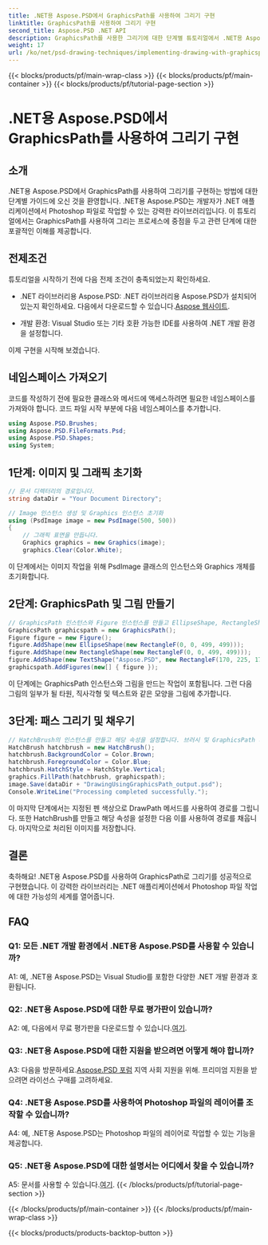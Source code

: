 ```yaml
---
title: .NET용 Aspose.PSD에서 GraphicsPath를 사용하여 그리기 구현
linktitle: GraphicsPath를 사용하여 그리기 구현
second_title: Aspose.PSD .NET API
description: GraphicsPath를 사용한 그리기에 대한 단계별 튜토리얼에서 .NET용 Aspose.PSD의 강력한 기능을 살펴보세요. 고급 Photoshop 파일 조작을 통해 .NET 애플리케이션을 강화하세요.
weight: 17
url: /ko/net/psd-drawing-techniques/implementing-drawing-with-graphicspath/
---
```


{{< blocks/products/pf/main-wrap-class >}}
{{< blocks/products/pf/main-container >}}
{{< blocks/products/pf/tutorial-page-section >}}

# .NET용 Aspose.PSD에서 GraphicsPath를 사용하여 그리기 구현

## 소개

.NET용 Aspose.PSD에서 GraphicsPath를 사용하여 그리기를 구현하는 방법에 대한 단계별 가이드에 오신 것을 환영합니다. .NET용 Aspose.PSD는 개발자가 .NET 애플리케이션에서 Photoshop 파일로 작업할 수 있는 강력한 라이브러리입니다. 이 튜토리얼에서는 GraphicsPath를 사용하여 그리는 프로세스에 중점을 두고 관련 단계에 대한 포괄적인 이해를 제공합니다.

## 전제조건

튜토리얼을 시작하기 전에 다음 전제 조건이 충족되었는지 확인하세요.

-  .NET 라이브러리용 Aspose.PSD: .NET 라이브러리용 Aspose.PSD가 설치되어 있는지 확인하세요. 다음에서 다운로드할 수 있습니다.[Aspose 웹사이트](https://releases.aspose.com/psd/net/).

- 개발 환경: Visual Studio 또는 기타 호환 가능한 IDE를 사용하여 .NET 개발 환경을 설정합니다.

이제 구현을 시작해 보겠습니다.

## 네임스페이스 가져오기

코드를 작성하기 전에 필요한 클래스와 메서드에 액세스하려면 필요한 네임스페이스를 가져와야 합니다. 코드 파일 시작 부분에 다음 네임스페이스를 추가합니다.

```csharp
using Aspose.PSD.Brushes;
using Aspose.PSD.FileFormats.Psd;
using Aspose.PSD.Shapes;
using System;
```

## 1단계: 이미지 및 그래픽 초기화

```csharp
// 문서 디렉터리의 경로입니다.
string dataDir = "Your Document Directory";

// Image 인스턴스 생성 및 Graphics 인스턴스 초기화
using (PsdImage image = new PsdImage(500, 500))
{
    // 그래픽 표면을 만듭니다.
    Graphics graphics = new Graphics(image);
    graphics.Clear(Color.White);
```

이 단계에서는 이미지 작업을 위해 PsdImage 클래스의 인스턴스와 Graphics 개체를 초기화합니다.

## 2단계: GraphicsPath 및 그림 만들기

```csharp
// GraphicsPath 인스턴스와 Figure 인스턴스를 만들고 EllipseShape, RectangleShape 및 TextShape를 그림에 추가합니다.
GraphicsPath graphicspath = new GraphicsPath();
Figure figure = new Figure();
figure.AddShape(new EllipseShape(new RectangleF(0, 0, 499, 499)));
figure.AddShape(new RectangleShape(new RectangleF(0, 0, 499, 499)));
figure.AddShape(new TextShape("Aspose.PSD", new RectangleF(170, 225, 170, 100), new Font("Arial", 20), StringFormat.GenericTypographic));
graphicspath.AddFigures(new[] { figure });
```

이 단계에는 GraphicsPath 인스턴스와 그림을 만드는 작업이 포함됩니다. 그런 다음 그림의 일부가 될 타원, 직사각형 및 텍스트와 같은 모양을 그림에 추가합니다.

## 3단계: 패스 그리기 및 채우기

```csharp
// HatchBrush의 인스턴스를 만들고 해당 속성을 설정합니다. 브러시 및 GraphicsPath 개체를 제공하여 경로를 채웁니다.
HatchBrush hatchbrush = new HatchBrush();
hatchbrush.BackgroundColor = Color.Brown;
hatchbrush.ForegroundColor = Color.Blue;
hatchbrush.HatchStyle = HatchStyle.Vertical;
graphics.FillPath(hatchbrush, graphicspath);
image.Save(dataDir + "DrawingUsingGraphicsPath_output.psd");
Console.WriteLine("Processing completed successfully.");
```

이 마지막 단계에서는 지정된 펜 색상으로 DrawPath 메서드를 사용하여 경로를 그립니다. 또한 HatchBrush를 만들고 해당 속성을 설정한 다음 이를 사용하여 경로를 채웁니다. 마지막으로 처리된 이미지를 저장합니다.

## 결론

축하해요! .NET용 Aspose.PSD를 사용하여 GraphicsPath로 그리기를 성공적으로 구현했습니다. 이 강력한 라이브러리는 .NET 애플리케이션에서 Photoshop 파일 작업에 대한 가능성의 세계를 열어줍니다.

## FAQ

### Q1: 모든 .NET 개발 환경에서 .NET용 Aspose.PSD를 사용할 수 있습니까?

A1: 예, .NET용 Aspose.PSD는 Visual Studio를 포함한 다양한 .NET 개발 환경과 호환됩니다.

### Q2: .NET용 Aspose.PSD에 대한 무료 평가판이 있습니까?

 A2: 예, 다음에서 무료 평가판을 다운로드할 수 있습니다.[여기](https://releases.aspose.com/).

### Q3: .NET용 Aspose.PSD에 대한 지원을 받으려면 어떻게 해야 합니까?

 A3: 다음을 방문하세요.[Aspose.PSD 포럼](https://forum.aspose.com/c/psd/34) 지역 사회 지원을 위해. 프리미엄 지원을 받으려면 라이선스 구매를 고려하세요.

### Q4: .NET용 Aspose.PSD를 사용하여 Photoshop 파일의 레이어를 조작할 수 있습니까?

A4: 예, .NET용 Aspose.PSD는 Photoshop 파일의 레이어로 작업할 수 있는 기능을 제공합니다.

### Q5: .NET용 Aspose.PSD에 대한 설명서는 어디에서 찾을 수 있습니까?

 A5: 문서를 사용할 수 있습니다.[여기](https://reference.aspose.com/psd/net/).
{{< /blocks/products/pf/tutorial-page-section >}}

{{< /blocks/products/pf/main-container >}}
{{< /blocks/products/pf/main-wrap-class >}}

{{< blocks/products/products-backtop-button >}}
